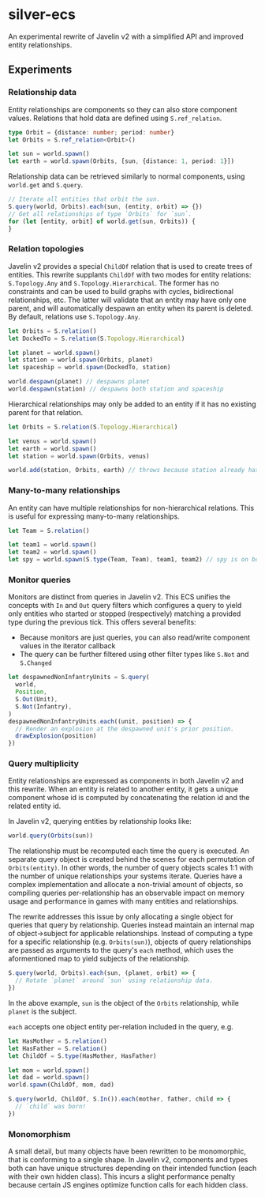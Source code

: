 # silver-ecs

An experimental rewrite of Javelin v2 with a simplified API and improved entity relationships.

## Experiments

### Relationship data

Entity relationships are components so they can also store component values. Relations that hold data are defined using `S.ref_relation`.

```ts
type Orbit = {distance: number; period: number}
let Orbits = S.ref_relation<Orbit>()

let sun = world.spawn()
let earth = world.spawn(Orbits, [sun, {distance: 1, period: 1}])
```

Relationship data can be retrieved similarly to normal components, using `world.get` and `S.query`.

```ts
// Iterate all entities that orbit the sun.
S.query(world, Orbits).each(sun, (entity, orbit) => {})
// Get all relationships of type `Orbits` for `sun`.
for (let [entity, orbit] of world.get(sun, Orbits)) {
}
```

### Relation topologies

Javelin v2 provides a special `ChildOf` relation that is used to create trees of entities. This rewrite supplants `ChildOf` with two modes for entity relations: `S.Topology.Any` and `S.Topology.Hierarchical`. The former has no constraints and can be used to build graphs with cycles, bidirectional relationships, etc. The latter will validate that an entity may have only one parent, and will automatically despawn an entity when its parent is deleted. By default, relations use `S.Topology.Any`.

```ts
let Orbits = S.relation()
let DockedTo = S.relation(S.Topology.Hierarchical)

let planet = world.spawn()
let station = world.spawn(Orbits, planet)
let spaceship = world.spawn(DockedTo, station)

world.despawn(planet) // despawns planet
world.despawn(station) // despawns both station and spaceship
```

Hierarchical relationships may only be added to an entity if it has no existing parent for that relation.

```ts
let Orbits = S.relation(S.Topology.Hierarchical)

let venus = world.spawn()
let earth = world.spawn()
let station = world.spawn(Orbits, venus)

world.add(station, Orbits, earth) // throws because station already has a parent for hierarchical `Orbits` relation
```

### Many-to-many relationships

An entity can have multiple relationships for non-hierarchical relations. This is useful for expressing many-to-many relationships.

```ts
let Team = S.relation()

let team1 = world.spawn()
let team2 = world.spawn()
let spy = world.spawn(S.type(Team, Team), team1, team2) // spy is on both teams
```

### Monitor queries

Monitors are distinct from queries in Javelin v2. This ECS unifies the concepts with `In` and `Out` query filters which configures a query to yield only entities who started or stopped (respectively) matching a provided type during the previous tick. This offers several benefits:

- Because monitors are just queries, you can also read/write component values in the iterator callback
- The query can be further filtered using other filter types like `S.Not` and `S.Changed`

```ts
let despawnedNonInfantryUnits = S.query(
  world,
  Position,
  S.Out(Unit),
  S.Not(Infantry),
)
despawnedNonInfantryUnits.each((unit, position) => {
  // Render an explosion at the despawned unit's prior position.
  drawExplosion(position)
})
```

### Query multiplicity

Entity relationships are expressed as components in both Javelin v2 and this rewrite. When an entity is related to another entity, it gets a unique component whose id is computed by concatenating the relation id and the related entity id.

In Javelin v2, querying entities by relationship looks like:

```ts
world.query(Orbits(sun))
```

The relationship must be recomputed each time the query is executed. An separate query object is created behind the scenes for each permutation of `Orbits(entity)`. In other words, the number of query objects scales 1:1 with the number of unique relationships your systems iterate. Queries have a complex implementation and allocate a non-trivial amount of objects, so compiling queries per-relationship has an observable impact on memory usage and performance in games with many entities and relationships.

The rewrite addresses this issue by only allocating a single object for queries that query by relationship. Queries instead maintain an internal map of object->subject for applicable relationships. Instead of computing a type for a specific relationship (e.g. `Orbits(sun)`), objects of query relationships are passed as arguments to the query's `each` method, which uses the aformentioned map to yield subjects of the relationship.

```ts
S.query(world, Orbits).each(sun, (planet, orbit) => {
  // Rotate `planet` around `sun` using relationship data.
})
```

In the above example, `sun` is the object of the `Orbits` relationship, while `planet` is the subject.

`each` accepts one object entity per-relation included in the query, e.g.

```ts
let HasMother = S.relation()
let HasFather = S.relation()
let ChildOf = S.type(HasMother, HasFather)

let mom = world.spawn()
let dad = world.spawn()
world.spawn(ChildOf, mom, dad)

S.query(world, ChildOf, S.In()).each(mother, father, child => {
  // `child` was born!
})
```

### Monomorphism

A small detail, but many objects have been rewritten to be monomorphic, that is conforming to a single shape. In Javelin v2, components and types both can have unique structures depending on their intended function (each with their own hidden class). This incurs a slight performance penalty because certain JS engines optimize function calls for each hidden class.
